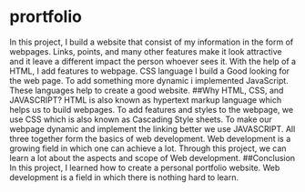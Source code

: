 # prortfolio
In this project,  I build a website that  consist of my information in the form of webpages. Links, points, and many other features  make it look attractive and it leave a different impact the person whoever sees it.
With the help of a HTML, I add features to  webpage. CSS language I build a Good looking for the web page. To add something more dynamic i implemented JavaScript. These languages help to create a good website.
##Why HTML, CSS, and JAVASCRIPT?
HTML is also known as hypertext markup language which helps us to build webpages. To add features and styles to the webpage, we use CSS which is also known as Cascading Style sheets. To make our webpage dynamic and implement the linking better we use JAVASCRIPT. All three together form the basics of web development. Web development is a growing field in which one can achieve a lot. Through this project, we can learn a lot about the aspects and scope of Web development.
##Conclusion
In this project, I learned how to create a personal portfolio website.
Web development is a field in which there is nothing hard to learn.

